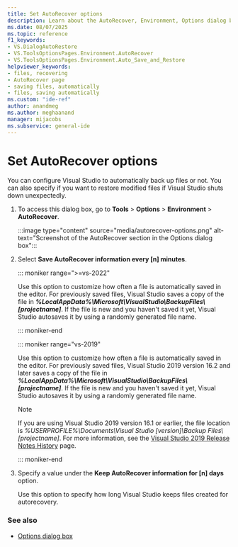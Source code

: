 ```yaml
---
title: Set AutoRecover options
description: Learn about the AutoRecover, Environment, Options dialog box and how it's used to specify whether or not to automatically back up files.
ms.date: 08/07/2025
ms.topic: reference
f1_keywords:
- VS.DialogAutoRestore
- VS.ToolsOptionsPages.Environment.AutoRecover
- VS.ToolsOptionsPages.Environment.Auto_Save_and_Restore
helpviewer_keywords:
- files, recovering
- AutoRecover page
- saving files, automatically
- files, saving automatically
ms.custom: "ide-ref"
author: anandmeg
ms.author: meghaanand
manager: mijacobs
ms.subservice: general-ide
---
```

# Set AutoRecover options

You can configure Visual Studio to automatically back up files or not. You can also specify if you want to restore modified files if Visual Studio shuts down unexpectedly.

1. To access this dialog box, go to **Tools** > **Options** > **Environment** > **AutoRecover**.

   :::image type="content" source="media/autorecover-options.png" alt-text="Screenshot of the AutoRecover section in the Options dialog box":::

1. Select **Save AutoRecover information every [n] minutes**.

   ::: moniker range=">=vs-2022"

   Use this option to customize how often a file is automatically saved in the editor. For previously saved files, Visual Studio saves a copy of the file in ***%LocalAppData%\Microsoft\VisualStudio\BackupFiles\\[projectname]***. If the file is new and you haven't saved it yet, Visual Studio autosaves it by using a randomly generated file name.

   ::: moniker-end

   ::: moniker range="vs-2019"

   Use this option to customize how often a file is automatically saved in the editor. For previously saved files, Visual Studio 2019 version 16.2 and later saves a copy of the file in ***%LocalAppData%\Microsoft\VisualStudio\BackupFiles\\[projectname]***. If the file is new and you haven't saved it yet, Visual Studio autosaves it by using a randomly generated file name.

   > [!NOTE]
   > If you are using Visual Studio 2019 version 16.1 or earlier, the file location is *%USERPROFILE%\Documents\Visual Studio [version]\Backup Files\\[projectname]*. For more information, see the [Visual Studio 2019 Release Notes History](/visualstudio/releases/2019/release-notes-history/) page.

   ::: moniker-end

1. Specify a value under the **Keep AutoRecover information for [n] days** option.

   Use this option to specify how long Visual Studio keeps files created for autorecovery.

### See also

- [Options dialog box](../ide/reference/options-dialog-box-visual-studio.md)

